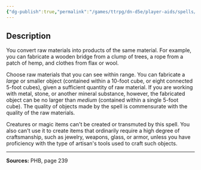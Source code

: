 ```yaml
---
{"dg-publish":true,"permalink":"/games/ttrpg/dn-d5e/player-aids/spells/level-4/fabricate/","tags":["TTRPG/DND/5e","verbal","somatic","Spell"],"noteIcon":""}
---
```



## Description
You convert raw materials into products of the same material.
For example, you can fabricate a wooden bridge from a clump of trees, a rope from a patch of hemp, and clothes from flax or wool.

Choose raw materials that you can see within range.
You can fabricate a *large* or smaller object (contained within a 10-foot cube, or eight connected 5-foot cubes), given a sufficient quantity of raw material.
If you are working with metal, stone, or another mineral substance, however, the fabricated object can be no larger than *medium* (contained within a single 5-foot cube).
The quality of objects made by the spell is commensurate with the quality of the raw materials.

Creatures or magic items can't be created or transmuted by this spell.
You also can't use it to create items that ordinarily require a high degree of craftsmanship, such as jewelry, weapons, glass, or armor, unless you have proficiency with the type of artisan's tools used to craft such objects.

---

**Sources:** PHB, page 239
